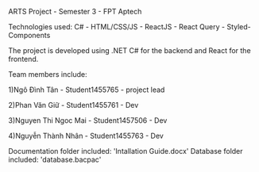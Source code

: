 ARTS Project - Semester 3 - FPT Aptech

Technologies used: C# - HTML/CSS/JS - ReactJS - React Query - Styled-Components

The project is developed using .NET C# for the backend and React for the frontend.

Team members include:

1)Ngô Đình Tân - Student1455765 - project lead

2)Phan Văn Giữ - Student1455761 - Dev

3)Nguyen Thi Ngoc Mai - Student1457506 - Dev

4)Nguyễn Thành Nhân - Student1455763 - Dev

Documentation folder included: 'Intallation Guide.docx'
Database folder included: 'database.bacpac'
